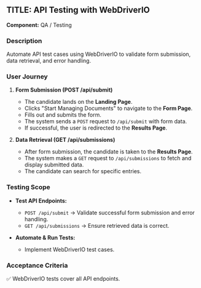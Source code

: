 ## TITLE: API Testing with WebDriverIO  

**Component:** QA / Testing  

### Description  
Automate API test cases using WebDriverIO to validate form submission, data retrieval, and error handling.  

### User Journey  

1. **Form Submission (POST /api/submit)**  
   - The candidate lands on the **Landing Page**.  
   - Clicks "Start Managing Documents" to navigate to the **Form Page**.  
   - Fills out and submits the form.  
   - The system sends a `POST` request to `/api/submit` with form data.  
   - If successful, the user is redirected to the **Results Page**.  

2. **Data Retrieval (GET /api/submissions)**  
   - After form submission, the candidate is taken to the **Results Page**.  
   - The system makes a `GET` request to `/api/submissions` to fetch and display submitted data.  
   - The candidate can search for specific entries.  

### Testing Scope  

- **Test API Endpoints:**  
  - `POST /api/submit` → Validate successful form submission and error handling.  
  - `GET /api/submissions` → Ensure retrieved data is correct.  

- **Automate & Run Tests:**  
  - Implement WebDriverIO test cases.  

### Acceptance Criteria  
✅ WebDriverIO tests cover all API endpoints.  
